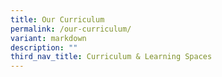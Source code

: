 ```yaml
---
title: Our Curriculum
permalink: /our-curriculum/
variant: markdown
description: ""
third_nav_title: Curriculum & Learning Spaces
---
```


